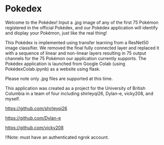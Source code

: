 # Pokedex

Welcome to the Pokédex! Input a .jpg image of any of the first 75 Pokémon registered in the official Pokédex, and our Pokédex application will identify and
display your Pokémon, just like the real thing!

This Pokédex is implemented using transfer learning from a ResNet50 image classifier. We removed the final fully connected layer and replaced it with a sequence of linear and non-linear layers resulting in 75 output channels for the 75 Pokémon our application currently supports. The Pokédex application is launched from Google Colab (using PokédexColab.ipynb) as a website using flask.

Please note only .jpg files are supported at this time. 

This application was created as a project for the University of British Columbia in a team of four including shirleyqi26, Dylan-e, vicky208, and myself.

https://github.com/shirleyqi26

https://github.com/Dylan-e

https://github.com/vicky208

!!Note: must have an authenticated ngrok account. 
